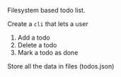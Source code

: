 Filesystem based todo list.

Create a `cli` that lets a user

1. Add a todo
2. Delete a todo
3. Mark a todo as done

Store all the data in files (todos.json)
